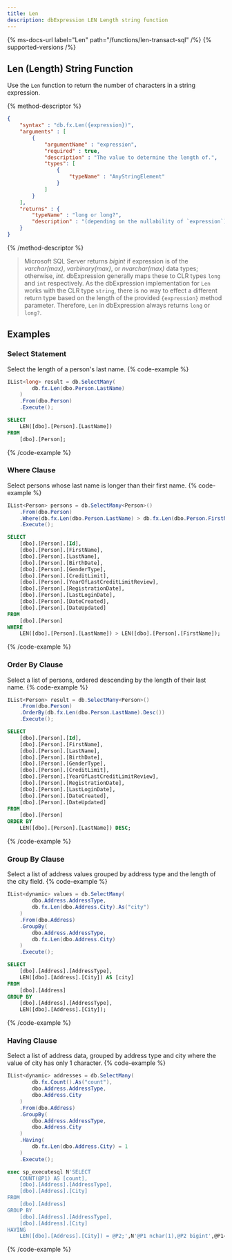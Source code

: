 ```yaml
---
title: Len
description: dbExpression LEN Length string function
---
```


{% ms-docs-url label="Len" path="/functions/len-transact-sql" /%}
{% supported-versions /%}

## Len (Length) String Function

Use the `Len` function to return the number of characters in a string expression.

{% method-descriptor %}
```json
{
    "syntax" : "db.fx.Len({expression})",
    "arguments" : [
        {
            "argumentName" : "expression",
            "required" : true,
            "description" : "The value to determine the length of.",
            "types": [
                { 
                    "typeName" : "AnyStringElement"
                }
            ]
        }           
    ],
    "returns" : { 
        "typeName" : "long or long?",
		"description" : "(depending on the nullability of `expression`)"
    }
}
```
{% /method-descriptor %}

> Microsoft SQL Server returns *bigint* if expression is of the *varchar(max)*, *varbinary(max)*, or *nvarchar(max)* data types; otherwise, *int*. 
dbExpression generally maps these to CLR types `long` and `int` respectively. As the dbExpression implementation for `Len` works 
with the CLR type `string`, there is no way to effect a different return type based on the length of the 
provided `{expression}` method parameter. Therefore, `Len` in dbExpression always returns `long` or `long?`.

## Examples
### Select Statement
Select the length of a person's last name.
{% code-example %}
```csharp
IList<long> result = db.SelectMany(
		db.fx.Len(dbo.Person.LastName)
	)
	.From(dbo.Person)
	.Execute();
```
```sql
SELECT
	LEN([dbo].[Person].[LastName])
FROM
	[dbo].[Person];
```
{% /code-example %}

### Where Clause
Select persons whose last name is longer than their first name.
{% code-example %}
```csharp
IList<Person> persons = db.SelectMany<Person>()
	.From(dbo.Person)
	.Where(db.fx.Len(dbo.Person.LastName) > db.fx.Len(dbo.Person.FirstName))
	.Execute();
```
```sql
SELECT
	[dbo].[Person].[Id],
	[dbo].[Person].[FirstName],
	[dbo].[Person].[LastName],
	[dbo].[Person].[BirthDate],
	[dbo].[Person].[GenderType],
	[dbo].[Person].[CreditLimit],
	[dbo].[Person].[YearOfLastCreditLimitReview],
	[dbo].[Person].[RegistrationDate],
	[dbo].[Person].[LastLoginDate],
	[dbo].[Person].[DateCreated],
	[dbo].[Person].[DateUpdated]
FROM
	[dbo].[Person]
WHERE
	LEN([dbo].[Person].[LastName]) > LEN([dbo].[Person].[FirstName]);
```
{% /code-example %}

### Order By Clause
Select a list of persons, ordered descending by the length of their last name.
{% code-example %}
```csharp
IList<Person> result = db.SelectMany<Person>()
	.From(dbo.Person)
	.OrderBy(db.fx.Len(dbo.Person.LastName).Desc())
	.Execute();
```
```sql
SELECT
	[dbo].[Person].[Id],
	[dbo].[Person].[FirstName],
	[dbo].[Person].[LastName],
	[dbo].[Person].[BirthDate],
	[dbo].[Person].[GenderType],
	[dbo].[Person].[CreditLimit],
	[dbo].[Person].[YearOfLastCreditLimitReview],
	[dbo].[Person].[RegistrationDate],
	[dbo].[Person].[LastLoginDate],
	[dbo].[Person].[DateCreated],
	[dbo].[Person].[DateUpdated]
FROM
	[dbo].[Person]
ORDER BY
	LEN([dbo].[Person].[LastName]) DESC;
```
{% /code-example %}

### Group By Clause
Select a list of address values grouped by address type and the length of the city field.
{% code-example %}
```csharp
IList<dynamic> values = db.SelectMany(
		dbo.Address.AddressType,
		db.fx.Len(dbo.Address.City).As("city")
	)
	.From(dbo.Address)
	.GroupBy(
		dbo.Address.AddressType,
		db.fx.Len(dbo.Address.City)
	)
	.Execute();
```
```sql
SELECT
	[dbo].[Address].[AddressType],
	LEN([dbo].[Address].[City]) AS [city]
FROM
	[dbo].[Address]
GROUP BY
	[dbo].[Address].[AddressType],
	LEN([dbo].[Address].[City]);
```
{% /code-example %}

### Having Clause
Select a list of address data, grouped by address type and city where the value of city has only 1 character.
{% code-example %}
```csharp
IList<dynamic> addresses = db.SelectMany(
		db.fx.Count().As("count"),
		dbo.Address.AddressType,
		dbo.Address.City
	)
	.From(dbo.Address)
	.GroupBy(
		dbo.Address.AddressType,
		dbo.Address.City
	)
	.Having(
		db.fx.Len(dbo.Address.City) = 1
	)
	.Execute();
```
```sql
exec sp_executesql N'SELECT
	COUNT(@P1) AS [count],
	[dbo].[Address].[AddressType],
	[dbo].[Address].[City]
FROM
	[dbo].[Address]
GROUP BY
	[dbo].[Address].[AddressType],
	[dbo].[Address].[City]
HAVING
	LEN([dbo].[Address].[City]) = @P2;',N'@P1 nchar(1),@P2 bigint',@P1=N'*',@P2=1
```
{% /code-example %}


